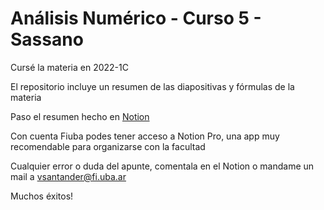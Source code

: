 # Análisis Numérico - Curso 5 - Sassano

Cursé la materia en 2022-1C

El repositorio incluye un resumen de las diapositivas y fórmulas de la materia

Paso el resumen hecho en [Notion](https://tide-lantern-9ea.notion.site/AN-LISIS-NUM-RICO-05efbea9bac84e4f8b8cdd11dc13cdcc)

Con cuenta Fiuba podes tener acceso a Notion Pro, una app muy recomendable para organizarse con la facultad

Cualquier error o duda del apunte, comentala en el Notion o mandame un mail a vsantander@fi.uba.ar 

Muchos éxitos!

